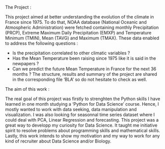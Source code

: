 The Project :

This project aimed at better understanding the evolution of the climate in France since 1975. To do that, NOAA database (National Oceanic and Atmospheric Administration) were fetched containing monthly Precipitation (PRCP), Extreme Maximum Daily Precipitation (EMXP) and Temperature Minimum (TMIN), Mean (TAVG) and Maximum (TMAX). 
These data enabled to address the following questions :
-	Is the precipitation correlated to other climatic variables ?
-	Has the Mean Temperature been raising since 1975 like it is said in the newpapers ?
-	Can we predict the future Mean Temperature in France for the next 36 months ?
The structure, results and summary of the project are shared in the corresponding file ‘BLA’ so do not hesitate to check as well.

The aim of this work :

The real goal of this project was firstly to strenghten the Python skills I have learned in one month studying a ‘Python for Data Science’ course. Hence, I mostly wanted to work with data seeking, data manipulation and visualization. I was also looking for seasonnal time series dataset where I could deal with PCA, Linear Regression and forecasting.
This project was a great way to developp my curiosity for Data Science. It taught me initiative spirit to resolve problems about programming skills and mathematical skills. 
Lastly, this work intends to show my motivation and my way to work for any kind of recruiter about Data Science and/or Biology.
